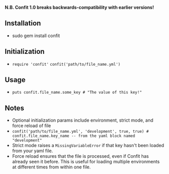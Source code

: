 **N.B. Confit 1.0 breaks backwards-compatibility with earlier versions!**

Installation
------------
* sudo gem install confit

Initialization
--------------
* `require 'confit'`
`confit('path/to/file_name.yml')`

Usage
-----
* `puts confit.file_name.some_key # "The value of this key!"`

Notes
-----
* Optional initialization params include environment, strict mode, and force reload of file
* `confit('path/to/file_name.yml', 'development', true, true) # confit.file_name.key_name -- from the yaml block named "development"`
* Strict mode raises a `MissingVariableError` if that key hasn't been loaded from your yaml file.
* Force reload ensures that the file is processed, even if Confit has already seen it before. This is useful for loading multiple 
environments at different times from within one file. 